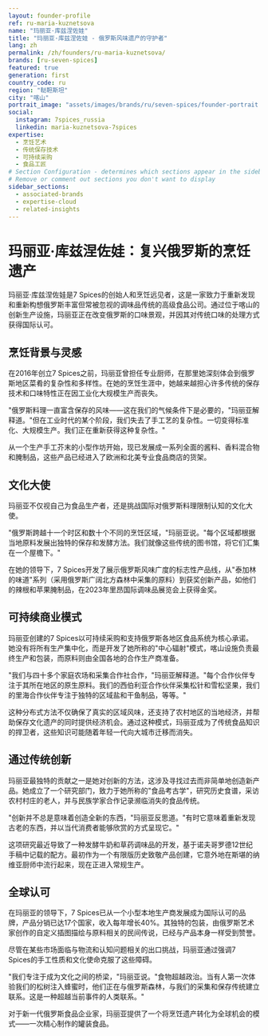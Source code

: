 ```yaml
---
layout: founder-profile
ref: ru-maria-kuznetsova
name: "玛丽亚·库兹涅佐娃"
title: "玛丽亚·库兹涅佐娃 - 俄罗斯风味遗产的守护者"
lang: zh
permalink: /zh/founders/ru-maria-kuznetsova/
brands: [ru-seven-spices]
featured: true
generation: first
country_code: ru
region: "鞑靼斯坦"
city: "喀山"
portrait_image: "assets/images/brands/ru/seven-spices/founder-portrait.jpg"
social:
  instagram: 7spices_russia
  linkedin: maria-kuznetsova-7spices
expertise:
  - 烹饪艺术
  - 传统保存技术
  - 可持续采购
  - 食品工匠
# Section Configuration - determines which sections appear in the sidebar
# Remove or comment out sections you don't want to display
sidebar_sections:
  - associated-brands
  - expertise-cloud
  - related-insights
---
```


# 玛丽亚·库兹涅佐娃：复兴俄罗斯的烹饪遗产

玛丽亚·库兹涅佐娃是7 Spices的创始人和烹饪远见者，这是一家致力于重新发现和重新构想俄罗斯丰富但常被忽视的调味品传统的高级食品公司。通过位于喀山的创新生产设施，玛丽亚正在改变俄罗斯的口味景观，并因其对传统口味的处理方式获得国际认可。

## 烹饪背景与灵感

在2016年创立7 Spices之前，玛丽亚曾担任专业厨师，在那里她深刻体会到俄罗斯地区菜肴的复杂性和多样性。在她的烹饪生涯中，她越来越担心许多传统的保存技术和口味特性正在因工业化大规模生产而丧失。

"俄罗斯料理一直富含保存的风味——这在我们的气候条件下是必要的，"玛丽亚解释道。"但在工业时代的某个阶段，我们失去了手工艺的复杂性。一切变得标准化、大规模生产。我们正在重新获得这种复杂性。"

从一个生产手工芥末的小型作坊开始，现已发展成一系列全面的酱料、香料混合物和腌制品，这些产品已经进入了欧洲和北美专业食品商店的货架。

## 文化大使

玛丽亚不仅视自己为食品生产者，还是挑战国际对俄罗斯料理限制认知的文化大使。

"俄罗斯跨越十一个时区和数十个不同的烹饪区域，"玛丽亚说。"每个区域都根据当地原料发展出独特的保存和发酵方法。我们就像这些传统的图书馆，将它们汇集在一个屋檐下。"

在她的领导下，7 Spices开发了展示俄罗斯风味广度的标志性产品线，从"泰加林的味道"系列（采用俄罗斯广阔北方森林中采集的原料）到获奖创新产品，如他们的辣根和苹果腌制品，在2023年里昂国际调味品展览会上获得金奖。

## 可持续商业模式

玛丽亚创建的7 Spices以可持续采购和支持俄罗斯各地区食品系统为核心承诺。她没有将所有生产集中化，而是开发了她所称的"中心辐射"模式，喀山设施负责最终生产和包装，而原料则由全国各地的合作生产商准备。

"我们与四十多个家庭农场和采集合作社合作，"玛丽亚解释道。"每个合作伙伴专注于其所在地区的原生原料。我们的西伯利亚合作伙伴采集松针和雪松坚果，我们的里海合作伙伴专注于独特的区域盐和干鱼制品，等等。"

这种分布式方法不仅确保了真实的区域风味，还支持了农村地区的当地经济，并帮助保存文化遗产的同时提供经济机会。通过这种模式，玛丽亚成为了传统食品知识的捍卫者，这些知识可能随着年轻一代向大城市迁移而消失。

## 通过传统创新

玛丽亚最独特的贡献之一是她对创新的方法，这涉及寻找过去而非简单地创造新产品。她成立了一个研究部门，致力于她所称的"食品考古学"，研究历史食谱，采访农村村庄的老人，并与民族学家合作记录濒临消失的食品传统。

"创新并不总是意味着创造全新的东西，"玛丽亚反思道。"有时它意味着重新发现古老的东西，并以当代消费者能够欣赏的方式呈现它。"

这项研究最近导致了一种发酵牛奶和草药调味品的开发，基于诺夫哥罗德12世纪手稿中记载的配方。最初作为一个有限版历史致敬产品创建，它意外地在斯堪的纳维亚厨师中流行起来，现在正进入常规生产。

## 全球认可

在玛丽亚的领导下，7 Spices已从一个小型本地生产商发展成为国际认可的品牌，产品分销已达17个国家，收入每年增长40%。其独特的包装，由俄罗斯艺术家创作的自定义插图描绘与原料相关的民间传说，已经与产品本身一样受到赞誉。

尽管在某些市场面临与物流和认知问题相关的出口挑战，玛丽亚通过强调7 Spices的手工性质和文化使命克服了这些障碍。

"我们专注于成为文化之间的桥梁，"玛丽亚说。"食物超越政治。当有人第一次体验我们的松树注入蜂蜜时，他们正在与俄罗斯森林，与我们的采集和保存传统建立联系。这是一种超越当前事件的人类联系。"

对于新一代俄罗斯食品企业家，玛丽亚提供了一个将烹饪遗产转化为全球机会的模式——一次精心制作的罐装食品。
